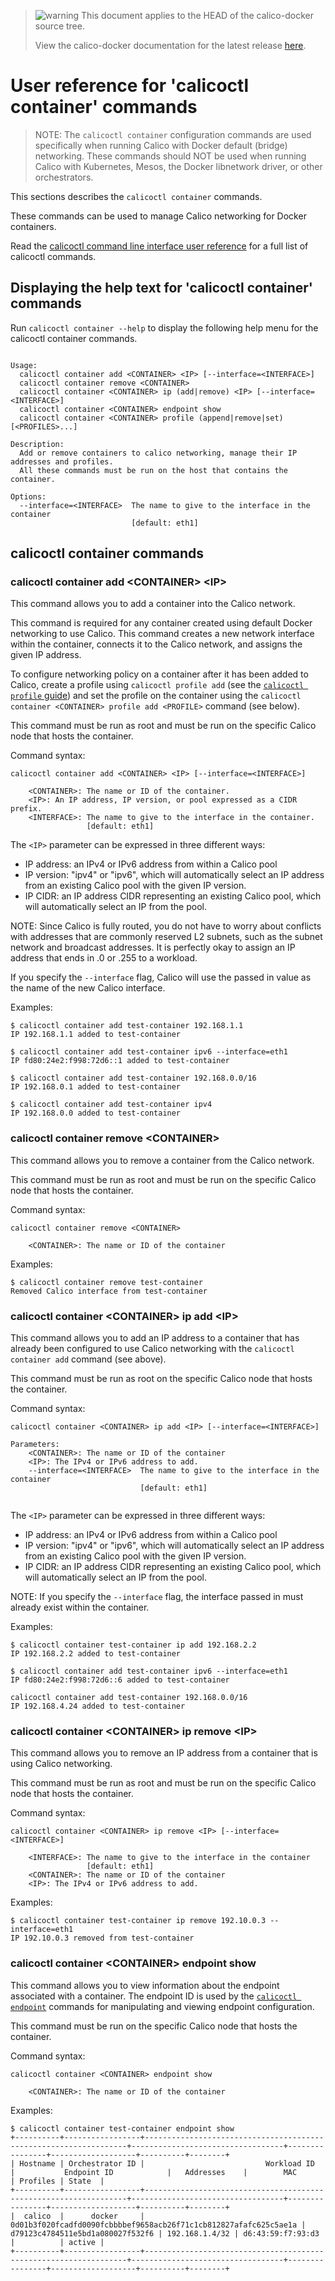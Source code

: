 <!--- master only -->
> ![warning](../images/warning.png) This document applies to the HEAD of the calico-docker source tree.
>
> View the calico-docker documentation for the latest release [here](https://github.com/projectcalico/calico-docker/blob/v0.12.0/README.md).
<!--- else
> You are viewing the calico-docker documentation for release **release**.
<!--- end of master only -->

# User reference for 'calicoctl container' commands
> NOTE: The `calicoctl container` configuration commands are used specifically 
> when running Calico with Docker default (bridge) networking.  These commands 
> should  NOT be used when running Calico with Kubernetes, Mesos, the Docker 
> libnetwork driver, or other orchestrators. 

This sections describes the `calicoctl container` commands.

These commands can be used to manage Calico networking for Docker containers.

Read the [calicoctl command line interface user reference](../calicoctl.md) for a 
full list of calicoctl commands.

## Displaying the help text for 'calicoctl container' commands

Run `calicoctl container --help` to display the following help menu for the 
calicoctl container commands.

```

Usage:
  calicoctl container add <CONTAINER> <IP> [--interface=<INTERFACE>]
  calicoctl container remove <CONTAINER>
  calicoctl container <CONTAINER> ip (add|remove) <IP> [--interface=<INTERFACE>]
  calicoctl container <CONTAINER> endpoint show
  calicoctl container <CONTAINER> profile (append|remove|set) [<PROFILES>...]

Description:
  Add or remove containers to calico networking, manage their IP addresses and profiles.
  All these commands must be run on the host that contains the container.

Options:
  --interface=<INTERFACE>  The name to give to the interface in the container
                           [default: eth1]

```

## calicoctl container commands


### calicoctl container add \<CONTAINER\> \<IP\> 

This command allows you to add a container into the Calico network. 

This command is required for any container created using default Docker 
networking to use Calico.  This command creates a new network interface within 
the container, connects it to the Calico network, and assigns the given IP 
address.

To configure networking policy on a container after it has been added to 
Calico, create a profile using `calicoctl profile add` (see the 
[`calicoctl profile` guide](./profile.md)) and set the profile on the container 
using the `calicoctl container <CONTAINER> profile add <PROFILE>` command (see 
below).

This command must be run as root and must be run on the specific Calico node 
that hosts the container.

Command syntax:

```
calicoctl container add <CONTAINER> <IP> [--interface=<INTERFACE>]

    <CONTAINER>: The name or ID of the container.
    <IP>: An IP address, IP version, or pool expressed as a CIDR prefix.
    <INTERFACE>: The name to give to the interface in the container.
                 [default: eth1]
```

The `<IP>` parameter can be expressed in three different ways:
 - IP address: an IPv4 or IPv6 address from within a Calico pool
 - IP version: "ipv4" or "ipv6", which will automatically select an IP address 
               from an existing Calico pool with the given IP version.
 - IP CIDR: an IP address CIDR representing an existing Calico pool, which will 
            automatically select an IP from the pool.

NOTE: Since Calico is fully routed, you do not have to worry about conflicts 
with addresses that are commonly reserved L2 subnets, such as the subnet 
network and broadcast addresses. It is perfectly okay to assign an IP address 
that ends in .0 or .255 to a workload.

If you specify the `--interface` flag, Calico will use the passed in value as 
the name of the new Calico interface.

Examples:

```
$ calicoctl container add test-container 192.168.1.1 
IP 192.168.1.1 added to test-container

$ calicoctl container add test-container ipv6 --interface=eth1
IP fd80:24e2:f998:72d6::1 added to test-container

$ calicoctl container add test-container 192.168.0.0/16
IP 192.168.0.1 added to test-container

$ calicoctl container add test-container ipv4
IP 192.168.0.0 added to test-container
```

### calicoctl container remove \<CONTAINER\>

This command allows you to remove a container from the Calico network.

This command must be run as root and must be run on the specific Calico node 
that hosts the container.

Command syntax:

```
calicoctl container remove <CONTAINER>

    <CONTAINER>: The name or ID of the container
```

Examples:

```
$ calicoctl container remove test-container
Removed Calico interface from test-container
```

### calicoctl container \<CONTAINER\> ip add \<IP\> 

This command allows you to add an IP address to a container that has already
been configured to use Calico networking with the `calicoctl container add` 
command (see above).

This command must be run as root on the specific Calico node that hosts the 
container.

Command syntax:

```
calicoctl container <CONTAINER> ip add <IP> [--interface=<INTERFACE>]

Parameters:
    <CONTAINER>: The name or ID of the container
    <IP>: The IPv4 or IPv6 address to add.
    --interface=<INTERFACE>  The name to give to the interface in the container
                             [default: eth1]
    
```
The `<IP>` parameter can be expressed in three different ways:
 - IP address: an IPv4 or IPv6 address from within a Calico pool
 - IP version: "ipv4" or "ipv6", which will automatically select an IP address 
               from an existing Calico pool with the given IP version.
 - IP CIDR: an IP address CIDR representing an existing Calico pool, which will 
            automatically select an IP from the pool.

NOTE: If you specify the `--interface` flag, the interface passed in must 
already exist within the container.

Examples:

```
$ calicoctl container test-container ip add 192.168.2.2 
IP 192.168.2.2 added to test-container

$ calicoctl container add test-container ipv6 --interface=eth1
IP fd80:24e2:f998:72d6::6 added to test-container

calicoctl container add test-container 192.168.0.0/16
IP 192.168.4.24 added to test-container
```

### calicoctl container \<CONTAINER\> ip remove \<IP\> 

This command allows you to remove an IP address from a container that is
using Calico networking.

This command must be run as root and must be run on the specific Calico node 
that hosts the container.

Command syntax:

```
calicoctl container <CONTAINER> ip remove <IP> [--interface=<INTERFACE>]

    <INTERFACE>: The name to give to the interface in the container
                 [default: eth1]
    <CONTAINER>: The name or ID of the container
    <IP>: The IPv4 or IPv6 address to add.
```

Examples:

```
$ calicoctl container test-container ip remove 192.10.0.3 --interface=eth1 
IP 192.10.0.3 removed from test-container
```

### calicoctl container \<CONTAINER\> endpoint show

This command allows you to view information about the endpoint associated with
a container.  The endpoint ID is used by the 
[`calicoctl endpoint`](endpoint.md) commands for manipulating and viewing
endpoint configuration.

This command must be run on the specific Calico node that hosts the container.

Command syntax:

```
calicoctl container <CONTAINER> endpoint show

    <CONTAINER>: The name or ID of the container
```

Examples:

```
$ calicoctl container test-container endpoint show
+----------+-----------------+------------------------------------------------------------------+----------------------------------+----------------+-------------------+----------+--------+
| Hostname | Orchestrator ID |                           Workload ID                            |           Endpoint ID            |   Addresses    |        MAC        | Profiles | State  |
+----------+-----------------+------------------------------------------------------------------+----------------------------------+----------------+-------------------+----------+--------+
|  calico  |      docker     | 0d01b3f020fcadfd0090fcbbbbef9658acb26f71c1cb812827afafc625c5ae1a | d79123c4784511e5bd1a080027f532f6 | 192.168.1.4/32 | d6:43:59:f7:93:d3 |          | active |
+----------+-----------------+------------------------------------------------------------------+----------------------------------+----------------+-------------------+----------+--------+
```
